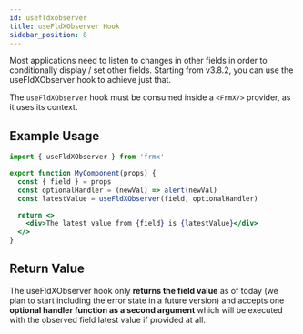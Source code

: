 ```yaml
---
id: usefldxobserver
title: useFldXObserver Hook
sidebar_position: 8
---
```


Most applications need to listen to changes in other fields in order to conditionally display / set other fields.
Starting from v3.8.2, you can use the useFldXObserver hook to achieve just that.

The `useFldXObserver` hook must be consumed inside a `<FrmX/>` provider, as it uses its context.

## Example Usage

```jsx
import { useFldXObserver } from 'frmx'

export function MyComponent(props) {
  const { field } = props
  const optionalHandler = (newVal) => alert(newVal)
  const latestValue = useFldXObserver(field, optionalHandler)

  return <>
    <div>The latest value from {field} is {latestValue}</div>
  </>
}
```

## Return Value

The useFldXObserver hook only **returns the field value** as of today (we plan to start including the error state in a future version) and accepts one **optional handler function as a second argument** which will be executed with the observed field latest value if provided at all.
